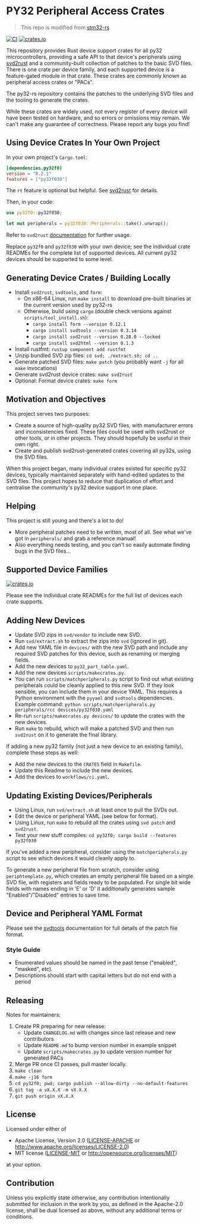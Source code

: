 # PY32 Peripheral Access Crates

> This repo is modified from [stm32-rs](https://github.com/stm32-rs/stm32-rs)

[![CI](https://github.com/py32-rust/py32-rs/workflows/CI/badge.svg?branch=master)](https://github.com/py32-rust/py32-rs)
[![crates.io](https://img.shields.io/crates/v/py32f0.svg?label=py32f0)](https://crates.io/crates/py32f0)

This repository provides Rust device support crates for all py32
microcontrollers, providing a safe API to that device's peripherals using
[svd2rust] and a community-built collection of patches to the basic SVD files.
There is one crate per device family, and each supported device is a
feature-gated module in that crate. These crates are commonly known as
peripheral access crates or "PACs".

[svd2rust]: https://github.com/rust-embedded/svd2rust

The py32-rs repository contains the patches to the underlying SVD files and
the tooling to generate the crates.

While these crates are widely used, not every register of every device will
have been tested on hardware, and so errors or omissions may remain. We can't
make any guarantee of correctness. Please report any bugs you find!

## Using Device Crates In Your Own Project

In your own project's `Cargo.toml`:
```toml
[dependencies.py32f0]
version = "0.2.1"
features = ["py32f030"]
```

The `rt` feature is optional but helpful. See
[svd2rust](https://docs.rs/svd2rust/latest/svd2rust/#the-rt-feature) for
details.

Then, in your code:

```rust
use py32f0::py32f030;

let mut peripherals = py32f030::Peripherals::take().unwrap();
```

Refer to `svd2rust` [documentation](https://docs.rs/svd2rust) for further usage.

Replace `py32f0` and `py32f030` with your own device; see the individual
crate READMEs for the complete list of supported devices. All current py32
devices should be supported to some level.

## Generating Device Crates / Building Locally

* Install `svd2rust`, `svdtools`, and `form`:
    * On x86-64 Linux, run `make install` to download pre-built binaries at the
      current version used by py32-rs
    * Otherwise, build using `cargo` (double check versions against `scripts/tool_install.sh`):
        * `cargo install form --version 0.12.1`
        * `cargo install svdtools --version 0.3.14`
        * `cargo install svd2rust --version 0.28.0 --locked`
        * `cargo install svd2html --version 0.1.3`
* Install rustfmt: `rustup component add rustfmt`
* Unzip bundled SVD zip files: `cd svd; ./extract.sh; cd ..`
* Generate patched SVD files: `make patch` (you probably want `-j` for all `make` invocations)
* Generate svd2rust device crates: `make svd2rust`
* Optional: Format device crates: `make form`

## Motivation and Objectives

This project serves two purposes:

* Create a source of high-quality py32 SVD files, with manufacturer errors
  and inconsistencies fixed. These files could be used with svd2rust or other
  tools, or in other projects. They should hopefully be useful in their own
  right.
* Create and publish svd2rust-generated crates covering all py32s, using
  the SVD files.

When this project began, many individual crates existed for specific py32
devices, typically maintained separately with hand-edited updates to the SVD
files. This project hopes to reduce that duplication of effort and centralise
the community's py32 device support in one place.

## Helping

This project is still young and there's a lot to do!

* More peripheral patches need to be written, most of all. See what we've got
  in `peripherals/` and grab a reference manual!
* Also everything needs testing, and you can't so easily automate finding bugs
  in the SVD files...

## Supported Device Families

[![crates.io](https://img.shields.io/crates/v/py32f0.svg?label=py32f0)](https://crates.io/crates/py32f0)

Please see the individual crate READMEs for the full list of devices each crate
supports.

## Adding New Devices

* Update SVD zips in `svd/vendor` to include new SVD.
* Run `svd/extract.sh` to extract the zips into `svd` (ignored in git).
* Add new YAML file in `devices/` with the new SVD path and include any
  required SVD patches for this device, such as renaming or merging fields.
* Add the new devices to `py32_part_table.yaml`.
* Add the new devices `scripts/makecrates.py`.
* You can run `scripts/matchperipherals.py` script to find out what existing
  peripherals could be cleanly applied to this new SVD. If they look sensible,
  you can include them in your device YAML.  This requires a Python environment with the `pyyaml`
  and `svdtools` dependencies.
  Example command: `python scripts/matchperipherals.py peripherals/rcc devices/py32f030.yaml`
* Re-run `scripts/makecrates.py devices/` to update the crates with the new devices.
* Run `make` to rebuild, which will make a patched SVD and then run `svd2rust`
  on it to generate the final library.

If adding a new py32 family (not just a new device to an existing family), complete
these steps as well:

* Add the new devices to the `CRATES` field in `Makefile`.
* Update this Readme to include the new devices.
* Add the devices to `workflows/ci.yaml`.

## Updating Existing Devices/Peripherals

* Using Linux, run `svd/extract.sh` at least once to pull the SVDs out.
* Edit the device or peripheral YAML (see below for format).
* Using Linux, run `make` to rebuild all the crates using `svd patch` and `svd2rust`.
* Test your new stuff compiles: `cd py32f0; cargo build --features py32f030`

If you've added a new peripheral, consider using the `matchperipherals.py`
script to see which devices it would cleanly apply to.

To generate a new peripheral file from scratch, consider using
`periphtemplate.py`, which creates an empty peripheral file based on a single
SVD file, with registers and fields ready to be populated. For single bit wide
fields with names ending in 'E' or 'D' it additionally generates sample
"Enabled"/"Disabled" entries to save time.

## Device and Peripheral YAML Format

Please see the [svdtools](https://github.com/stm32-rs/svdtools) documentation
for full details of the patch file format.


### Style Guide

* Enumerated values should be named in the past tense ("enabled", "masked",
  etc).
* Descriptions should start with capital letters but do not end with a period

## Releasing

Notes for maintainers:

1. Create PR preparing for new release:
    * Update `CHANGELOG.md` with changes since last release and new contributors
    * Update `README.md` to bump version number in example snippet
    * Update `scripts/makecrates.py` to update version number for generated PACs
2. Merge PR once CI passes, pull master locally.
3. `make clean`
4. `make -j16 form`
5. `cd py32f0; pwd; cargo publish --allow-dirty --no-default-features`
6. `git tag -a vX.X.X -m vX.X.X`
7. `git push origin vX.X.X`

## License

Licensed under either of

- Apache License, Version 2.0 ([LICENSE-APACHE](LICENSE-APACHE) or http://www.apache.org/licenses/LICENSE-2.0)
- MIT license ([LICENSE-MIT](LICENSE-MIT) or http://opensource.org/licenses/MIT)

at your option.

## Contribution

Unless you explicitly state otherwise, any contribution intentionally submitted
for inclusion in the work by you, as defined in the Apache-2.0 license, shall be
dual licensed as above, without any additional terms or conditions.
